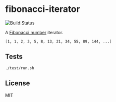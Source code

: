 # fibonacci-iterator

[![Build Status](https://drone.io/github.com/paulfryzel/dart-fibonacci-iterator/status.png)](https://drone.io/github.com/paulfryzel/dart-fibonacci-iterator/latest)

A [Fibonacci number](http://en.wikipedia.org/wiki/Fibonacci_number) iterator.

    [1, 1, 2, 3, 5, 8, 13, 21, 34, 55, 89, 144, ...]
    
## Tests

    ./test/run.sh

## License

MIT